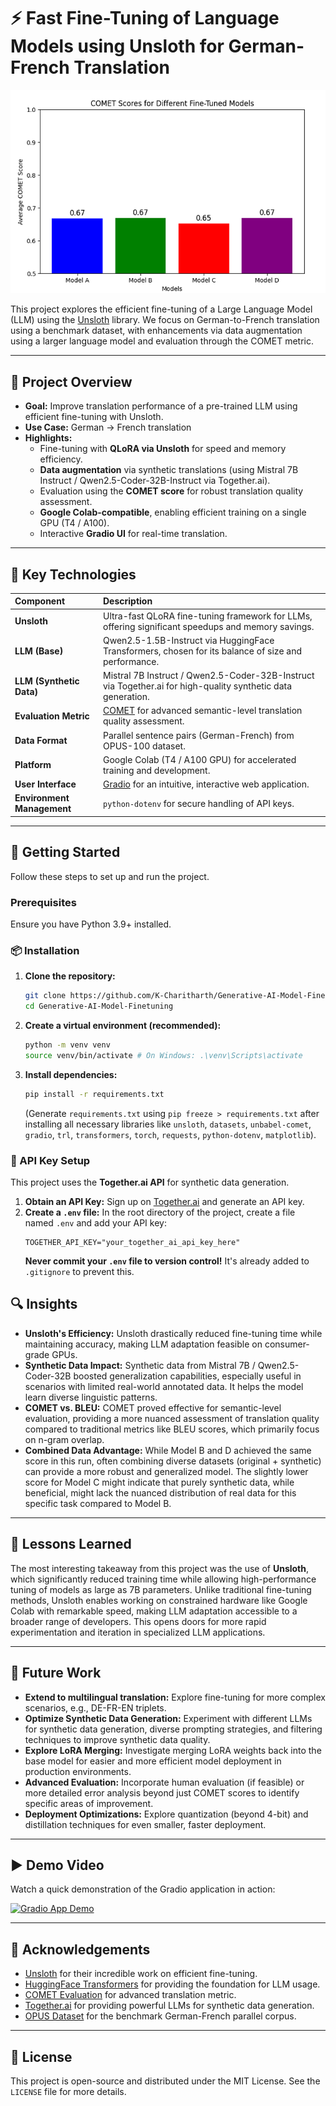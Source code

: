 # ⚡ Fast Fine-Tuning of Language Models using Unsloth for German-French Translation

![COMET Scores Comparison](/comet_comparision.png)

This project explores the efficient fine-tuning of a Large Language Model (LLM) using the [Unsloth](https://github.com/unslothai/unsloth) library. We focus on German-to-French translation using a benchmark dataset, with enhancements via data augmentation using a larger language model and evaluation through the COMET metric.

---

## 📌 Project Overview

-   **Goal:** Improve translation performance of a pre-trained LLM using efficient fine-tuning with Unsloth.
-   **Use Case:** German → French translation
-   **Highlights:**
    -   Fine-tuning with **QLoRA via Unsloth** for speed and memory efficiency.
    -   **Data augmentation** via synthetic translations (using Mistral 7B Instruct / Qwen2.5-Coder-32B-Instruct via Together.ai).
    -   Evaluation using the **COMET score** for robust translation quality assessment.
    -   **Google Colab-compatible**, enabling efficient training on a single GPU (T4 / A100).
    -   Interactive **Gradio UI** for real-time translation.

---

## 🧠 Key Technologies

| Component | Description |
| :---------------------- | :------------------------------------------------------------------------------------------------------ |
| **Unsloth** | Ultra-fast QLoRA fine-tuning framework for LLMs, offering significant speedups and memory savings. |
| **LLM (Base)** | Qwen2.5-1.5B-Instruct via HuggingFace Transformers, chosen for its balance of size and performance. |
| **LLM (Synthetic Data)** | Mistral 7B Instruct / Qwen2.5-Coder-32B-Instruct via Together.ai for high-quality synthetic data generation. |
| **Evaluation Metric** | [COMET](https://unbabel.github.io/COMET/) for advanced semantic-level translation quality assessment. |
| **Data Format** | Parallel sentence pairs (German-French) from OPUS-100 dataset. |
| **Platform** | Google Colab (T4 / A100 GPU) for accelerated training and development. |
| **User Interface** | [Gradio](https://www.gradio.app/) for an intuitive, interactive web application. |
| **Environment Management** | `python-dotenv` for secure handling of API keys. |

---

## 🚀 Getting Started

Follow these steps to set up and run the project.

### Prerequisites

Ensure you have Python 3.9+ installed.

### 📦 Installation

1.  **Clone the repository:**
    ```bash
    git clone https://github.com/K-Charitharth/Generative-AI-Model-Finetuning.git
    cd Generative-AI-Model-Finetuning
    ```

2.  **Create a virtual environment (recommended):**
    ```bash
    python -m venv venv
    source venv/bin/activate # On Windows: .\venv\Scripts\activate
    ```

3.  **Install dependencies:**
    ```bash
    pip install -r requirements.txt
    ```
    (Generate `requirements.txt` using `pip freeze > requirements.txt` after installing all necessary libraries like `unsloth`, `datasets`, `unbabel-comet`, `gradio`, `trl`, `transformers`, `torch`, `requests`, `python-dotenv`, `matplotlib`).

### 🔑 API Key Setup

This project uses the **Together.ai API** for synthetic data generation.

1.  **Obtain an API Key:** Sign up on [Together.ai](https://www.together.ai/) and generate an API key.
2.  **Create a `.env` file:** In the root directory of the project, create a file named `.env` and add your API key:
    ```
    TOGETHER_API_KEY="your_together_ai_api_key_here"
    ```
    **Never commit your `.env` file to version control!** It's already added to `.gitignore` to prevent this.

## 🔍 Insights

* **Unsloth's Efficiency:** Unsloth drastically reduced fine-tuning time while maintaining accuracy, making LLM adaptation feasible on consumer-grade GPUs.
* **Synthetic Data Impact:** Synthetic data from Mistral 7B / Qwen2.5-Coder-32B boosted generalization capabilities, especially useful in scenarios with limited real-world annotated data. It helps the model learn diverse linguistic patterns.
* **COMET vs. BLEU:** COMET proved effective for semantic-level evaluation, providing a more nuanced assessment of translation quality compared to traditional metrics like BLEU scores, which primarily focus on n-gram overlap.
* **Combined Data Advantage:** While Model B and D achieved the same score in this run, often combining diverse datasets (original + synthetic) can provide a more robust and generalized model. The slightly lower score for Model C might indicate that purely synthetic data, while beneficial, might lack the nuanced distribution of real data for this specific task compared to Model B.

---

## 🧠 Lessons Learned

The most interesting takeaway from this project was the use of **Unsloth**, which significantly reduced training time while allowing high-performance tuning of models as large as 7B parameters. Unlike traditional fine-tuning methods, Unsloth enables working on constrained hardware like Google Colab with remarkable speed, making LLM adaptation accessible to a broader range of developers. This opens doors for more rapid experimentation and iteration in specialized LLM applications.

---

## 📌 Future Work

* **Extend to multilingual translation:** Explore fine-tuning for more complex scenarios, e.g., DE-FR-EN triplets.
* **Optimize Synthetic Data Generation:** Experiment with different LLMs for synthetic data generation, diverse prompting strategies, and filtering techniques to improve synthetic data quality.
* **Explore LoRA Merging:** Investigate merging LoRA weights back into the base model for easier and more efficient model deployment in production environments.
* **Advanced Evaluation:** Incorporate human evaluation (if feasible) or more detailed error analysis beyond just COMET scores to identify specific areas of improvement.
* **Deployment Optimizations:** Explore quantization (beyond 4-bit) and distillation techniques for even smaller, faster deployment.

---

## ▶️ Demo Video

Watch a quick demonstration of the Gradio application in action:

[![Gradio App Demo](link_to_your_video_thumbnail.jpg)](/portfolio_interface.mp4)

---

## 🤝 Acknowledgements

* [Unsloth](https://github.com/unslothai/unsloth) for their incredible work on efficient fine-tuning.
* [HuggingFace Transformers](https://huggingface.co/docs/transformers/index) for providing the foundation for LLM usage.
* [COMET Evaluation](https://unbabel.github.io/COMET/) for advanced translation metric.
* [Together.ai](https://www.together.ai/) for providing powerful LLMs for synthetic data generation.
* [OPUS Dataset](https://opus.nlpl.eu/) for the benchmark German-French parallel corpus.

---

## 📜 License

This project is open-source and distributed under the MIT License. See the `LICENSE` file for more details.
